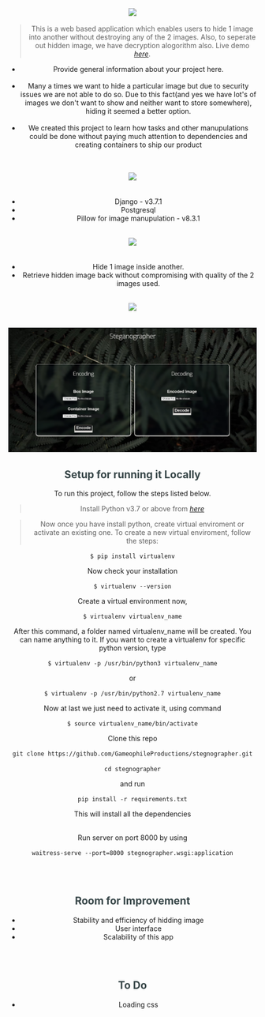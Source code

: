 <div align="center"> 
  <img src="https://firebasestorage.googleapis.com/v0/b/projectbucket-52626.appspot.com/o/Stegnographer.svg?alt=media&token=56be60ca-5002-4dc0-b015-a36ddcb59e3c" height="105"/>

> This is a web based application which enables users to hide 1 image into another without destroying any of the 2 images.
> Also, to seperate out hidden image, we have decryption alogorithm also.
> Live demo [_here_](https://gameostash.herokuapp.com/).

- Provide general information about your project here.<br/><br/>
- Many a times we want to hide a particular image but due to security issues we are not able to do so. Due to this fact(and yes we have lot's of images we don't want to show and neither want to store somewhere), hiding it seemed a better option.<br/><br/>
- We created this project to learn how tasks and other manupulations could be done without paying much attention to dependencies and creating containers to ship our product<br/><br/><br/>

<img src="https://firebasestorage.googleapis.com/v0/b/projectbucket-52626.appspot.com/o/TechStackUsed.svg?alt=media&token=1c472635-f3a9-4164-bec0-4e1284951343" height="75"/><br/><br/>

- Django - v3.7.1
- Postgresql
- Pillow for image manupulation - v8.3.1
  <br/><br/>

<img src="https://firebasestorage.googleapis.com/v0/b/projectbucket-52626.appspot.com/o/Features.svg?alt=media&token=5b1dbffb-030c-4ec7-806d-22428c37ec03" height="75"/><br/><br/>

- Hide 1 image inside another.
- Retrieve hidden image back without compromising with quality of the 2 images used.<br/><br/>

<img src="https://firebasestorage.googleapis.com/v0/b/projectbucket-52626.appspot.com/o/Gallery.svg?alt=media&token=cb18a1d8-53bd-48c3-8584-0b4710f2ff60" height="75"/><br/><br/>

![Home Screen](./static/images/screenshot_1.png)

<strong><h2 style="color:#364547">Setup for running it Locally</h2></strong>

To run this project, follow the steps listed below.

> Install Python v3.7 or above from [_here_](https://www.python.org/downloads/release/python-370/)

> Now once you have install python, create virtual enviroment or activate an existing one.
> To create a new virtual enviroment, follow the steps:

```
$ pip install virtualenv
```

Now check your installation

```
$ virtualenv --version
```

Create a virtual environment now,

```
$ virtualenv virtualenv_name
```

After this command, a folder named virtualenv_name will be created. You can name anything to it. If you want to create a virtualenv for specific python version, type

```
$ virtualenv -p /usr/bin/python3 virtualenv_name
```

or

```
$ virtualenv -p /usr/bin/python2.7 virtualenv_name
```

Now at last we just need to activate it, using command

```
$ source virtualenv_name/bin/activate
```

Clone this repo

```
git clone https://github.com/GameophileProductions/stegnographer.git
```

`cd stegnographer`

and run

```
pip install -r requirements.txt
```

This will install all the dependencies
<br/><br/>

Run server on port 8000 by using

```
waitress-serve --port=8000 stegnographer.wsgi:application
```

<br/><br/>
<strong><h2 style="color:#364547">Room for Improvement </h2></strong>

- Stability and efficiency of hidding image
- User interface
- Scalability of this app

<br/><br/>
<strong><h2 style="color:#364547">To Do </h2></strong>

- Loading css

<br/><br/>


</div>
  <br>
</div>
